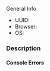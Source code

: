 [//]: # (Before logging this issue, look through common problems at https://github.com/HabitRPG/habitrpg/issue If you find your issue there, read at least the first post to see if there is a workaround for you.)

[//]: # (Note: See https://github.com/HabitRPG/habitrpg/issues/2760 for more info)

[//]: # (Fill out relevant information - UUID is found in Settings -> API)
General Info
  * UUID: 
  * Browser: 
  * OS: 

### Description
[//]: # (Describe bug in detail here. Include pictures if helpful.)



#### Console Errors
[//]: # (Include any javscript console errors here)


